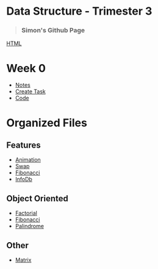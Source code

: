

# Data Structure - Trimester 3

> ### Simon's Github Page
<a href = "SimonBrunzell/Assignment.html">HTML</a>

# Week 0

- [Notes](https://github.com/SimonBrunzell/dataStructTri3/wiki/Test-Prep-Study)
- [Create Task](https://github.com/SimonBrunzell/dataStructTri3/wiki/Create-Task)
- [Code](https://github.com/SimonBrunzell/dataStructTri3/wiki/Data-Structure-Projects)

# Organized Files

## Features

- [Animation](https://github.com/SimonBrunzell/dataStructTri3/blob/main/Week_0/animated_fish.py)
- [Swap](https://github.com/SimonBrunzell/dataStructTri3/blob/main/Week_0/swap.py)
- [Fibonacci](https://github.com/SimonBrunzell/dataStructTri3/blob/main/Week_1/fibonacci.py)
- [InfoDb](https://github.com/SimonBrunzell/dataStructTri3/blob/main/Week_1/info_db.py)

## Object Oriented 

- [Factorial](https://github.com/SimonBrunzell/dataStructTri3/blob/main/Week_2/Factorial_Function_with_classes.py)
- [Fibonacci](https://github.com/SimonBrunzell/dataStructTri3/blob/main/Week_2/Fibonacci_done_with_classes.py)
- [Palindrome](https://github.com/SimonBrunzell/dataStructTri3/blob/main/Week_2/Palindrome_Function_with_Classes.py)

## Other

- [Matrix](https://github.com/SimonBrunzell/dataStructTri3/blob/main/Week_0/matrix.py)




